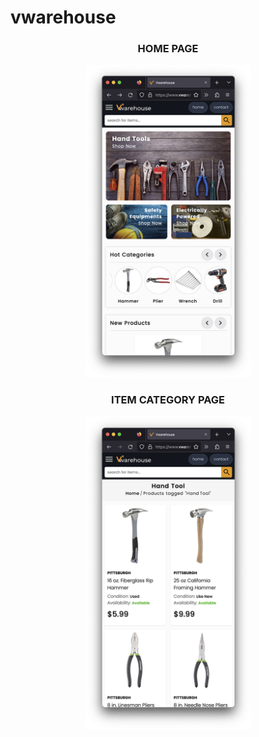# vwarehouse


<div align="center">
  <h3>HOME PAGE</h3>
  <img src="https://github.com/locleofficial/vwarehouse/blob/main/ResizedDemoImage/1-home.png" width="265" height="500">
</div>

<div align="center">
  <h3>ITEM CATEGORY PAGE</h3>
  <img src="https://github.com/locleofficial/vwarehouse/blob/main/ResizedDemoImage/3-category.png" width="265" height="500">
</div>
